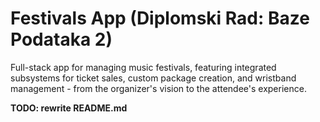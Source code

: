 # Festivals App (Diplomski Rad: Baze Podataka 2)

Full-stack app for managing music festivals, featuring integrated subsystems for ticket sales, custom package creation, and wristband management - from the organizer's vision to the attendee's experience. 

**TODO: rewrite README.md**
